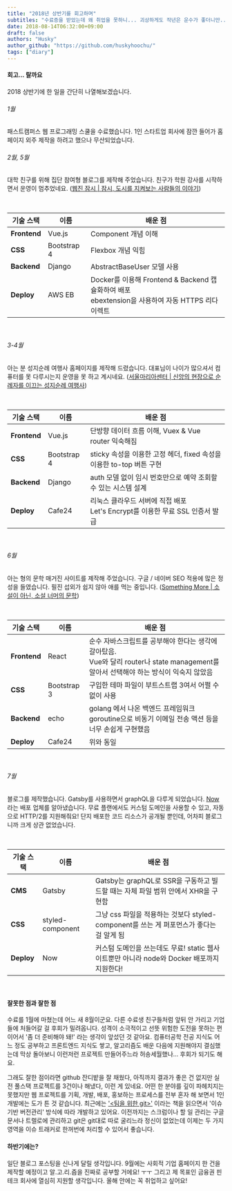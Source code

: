 ```yaml
---
title: "2018년 상반기를 회고하며"
subtitles: "수료증을 받았는데 왜 취업을 못하니... 괴상하게도 작년은 운수가 좋더니만..."
date: 2018-08-14T06:32:00+09:00
draft: false
authors: "Husky"
author_github: "https://github.com/huskyhoochu/"
tags: ["diary"]
---
```


#### 회고... 랄까요

2018 상반기에 한 일을 간단히 나열해보겠습니다.

###### 1월

패스트캠퍼스 웹 프로그래밍 스쿨을 수료했습니다.
1인 스타트업 회사에 잠깐 들어가 홈페이지 외주 제작을 하려고 했으나 무산되었습니다.

###### 2월, 5월
대학 친구를 위해 집단 참여형 블로그를 제작해 주었습니다. 친구가 학원 강사를 시작하면서 운영이 멈추었네요.
(<a href="https://zamsee.com" target="_blank" rel="noopener noreferrer">웹진 잠시 | 잠시, 도시를 지켜보는 사람들의 이야기</a>)

<br />

| 기술 스택 | 이름 | 배운 점 |
|---------|-----|-----|
| **Frontend** | Vue.js | Component 개념 이해 |
| **CSS** | Bootstrap 4 | Flexbox 개념 익힘 |
| **Backend** | Django | AbstractBaseUser 모델 사용 |
| **Deploy** | AWS EB | Docker를 이용해 Frontend & Backend 캡슐화하여 배포<br />ebextension을 사용하여 자동 HTTPS 리다이렉트 |

<br />

###### 3-4월
아는 분 성지순례 여행사 홈페이지를 제작해 드렸습니다. 대표님이 나이가 많으셔서 컴퓨터를 못 다루시는지 운영을 못 하고 계시네요.
(<a href="https://seoulmariacenter.net" target="_blank" rel="noopener noreferrer">서울마리아센터 | 신앙의 현장으로 순례자를 이끄는 성지순례 여행사</a>)

<br />

| 기술 스택 | 이름 | 배운 점 |
|---------|-----|-----|
| **Frontend** | Vue.js | 단방향 데이터 흐름 이해, Vuex & Vue router 익숙해짐 |
| **CSS** | Bootstrap 4 | sticky 속성을 이용한 고정 헤더, fixed 속성을 이용한 to-top 버튼 구현 |
| **Backend** | Django | auth 모델 없이 임시 번호만으로 예약 조회할 수 있는 시스템 설계 |
| **Deploy** | Cafe24 | 리눅스 클라우드 서버에 직접 배포<br />Let's Encrypt를 이용한 무료 SSL 인증서 발급 |

<br />

###### 6월
아는 형의 문학 매거진 사이트를 제작해 주었습니다. 구글 / 네이버 SEO 적용에 많은 정성을 들였습니다. 필진 섭외가 쉽지 않아 애를 먹는 중입니다.
(<a href="https://www.somethingmore.co.kr" target="_blank" rel="noopener noreferrer">Something More | 소설이 아닌, 소설 너머의 문학</a>)

<br />

| 기술 스택 | 이름 | 배운 점 |
|---------|-----|-----|
| **Frontend** | React | 순수 자바스크립트를 공부해야 한다는 생각에 갈아탔음.<br />Vue와 달리 router나 state management를 알아서 선택해야 하는 방식이 익숙지 않았음 |
| **CSS** | Bootstrap 3 | 구입한 테마 파일이 부트스트랩 3여서 어쩔 수 없이 사용 |
| **Backend** | echo | golang 에서 나온 백엔드 프레임워크<br />goroutine으로 비동기 이메일 전송 액션 등을 너무 손쉽게 구현했음 |
| **Deploy** | Cafe24 | 위와 동일 |

<br />

###### 7월
블로그를 제작했습니다. Gatsby를 사용하면서 graphQL을 다루게 되었습니다. <a href="https://zeit.co/now" target="_blank" rel="noopener noreferrer">Now</a>라는 배포 업체를 알아냈습니다.
무료 플랜에서도 커스텀 도메인을 사용할 수 있고, 자동으로 HTTP/2를 지원해줘요!
단지 배포한 코드 리소스가 공개될 뿐인데, 어차피 블로그니까 크게 상관 없었습니다.

<br />

| 기술 스택 | 이름 | 배운 점 |
|---------|-----|-----|
| **CMS** | Gatsby | Gatsby는 graphQL로 SSR을 구동하고 빌드할 때는 자체 파일 범위 안에서 XHR을 구현함 |
| **CSS** | styled-component | 그냥 css 파일을 적용하는 것보다 styled-component를 쓰는 게 퍼포먼스가 좋다는 걸 알게 됨 |
| **Deploy** | Now | 커스텀 도메인을 쓰는데도 무료! static 웹사이트뿐만 아니라 node와 Docker 배포까지 지원한다! |

<br />

#### 잘못한 점과 잘한 점

수료를 1월에 마쳤는데 어느 새 8월이군요. 다른 수료생 친구들처럼 앞뒤 안 가리고 기업들에 처들어갈 걸 후회가 밀려옵니다.
성격이 소극적이고 선뜻 위험한 도전을 못하는 편이어서 '좀 더 준비해야 돼!' 라는 생각이 앞섰던 것 같아요.
컴퓨터공학 전공 지식도 어느 정도 공부하고 프론트엔드 지식도 쌓고, 알고리즘도 배운 다음에 지원해야지 결심했는데 막상 돌아보니 이런저런 프로젝트 만들어주느라 허송세월했나... 후회가 되기도 해요.

그래도 잘한 점이라면 github 잔디밭을 잘 채웠다, 아직까지 결과가 좋은 건 없지만 실전 풀스택 프로젝트를 3건이나 해냈다, 이런 게 있네요.
어떤 한 분야를 깊이 파헤치지는 못했지만 웹 프로젝트를 기획, 개발, 배포, 홍보하는 프로세스를 전부 혼자 해 보면서 1인 개발에는 도가 튼 것 같습니다.
최근에는 <a href="http://www.yes24.com/24/Goods/30741673" target="_blank" rel="noopener noreferrer">'<팀을 위한 git>'</a> 이라는 책을 읽으면서 '이슈 기반 버전관리' 방식에 따라 개발하고 있어요.
이전까지는 스크럼이나 할 일 관리는 구글 문서나 트렐로에 관리하고 git은 git대로 따로 굴리느라 정신이 없었는데 이제는 두 가지 영역을 이슈 트래커로 한꺼번에 처리할 수 있어서 좋습니다.

#### 하반기에는?

일단 블로그 포스팅을 신나게 달릴 생각입니다. 9월에는 사회적 기업 홈페이지 한 건을 제작할 예정이고 알.고.리.즘을 진짜로 공부할 거에요! ㅜㅜ
그리고 제 목표인 금융권 핀테크 회사에 열심히 지원할 생각입니다. 올해 안에는 꼭 취업하고 싶어요!
